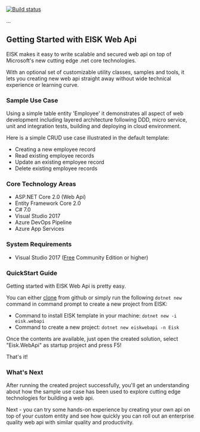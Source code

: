 [![Build status](https://dev.azure.com/EiskOps/Eisk/_apis/build/status/Eisk-WebApi-TemplatePack-CI)](https://dev.azure.com/EiskOps/Eisk/_build/latest?definitionId=3)

...

## Getting Started with EISK Web Api

EISK makes it easy to write scalable and secured web api on top of Microsoft's new cutting edge .net core technologies. 

With an optional set of customizable utility classes, samples and tools, it lets you creating new web api straight away without wide technical experience or learning curve.

### Sample Use Case

Using a simple table entity 'Employee' it demonstrates all aspect of web development including layered architecture following DDD, micro service, unit and integration tests, building and deploying in cloud environment. 

Here is a simple CRUD use case illustrated in the default template:

* Creating a new employee record
* Read existing employee records
* Update an existing employee record
* Delete existing employee records

### Core Technology Areas

* ASP.NET Core 2.0 (Web Api)
* Entity Framework Core 2.0
* C# 7.0
* Visual Studio 2017
* Azure DevOps Pipeline 
* Azure App Services 

### System Requirements

* Visual Studio 2017 ([Free](https://visualstudio.microsoft.com/vs/community/) Community Edition or higher)

### QuickStart Guide

Getting started with EISK Web Api is pretty easy. 

You can either [clone](https://github.com/EISK/eisk.webapi.git) from github or simply run the following `dotnet new` command in command prompt to create a new project from EISK:

* Command to install EISK template in your machine: `dotnet new -i eisk.webapi`
* Command to create a new project: `dotnet new eiskwebapi -n Eisk`

Once the contents are available, just open the created solution, select "Eisk.WebApi" as startup project and press F5!

That's it!

### What's Next

After running the created project successfully, you'll get an understanding about how the sample use case has been used to explore cutting edge technologies for building a web api.

Next - you can try some hands-on experience by creating your own api on top of your custom entity and see how quickly you can roll out an enterprise quality web api with similar quality and productivity. 
